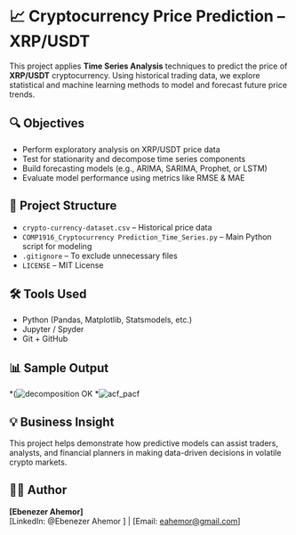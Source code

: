 # 📈 Cryptocurrency Price Prediction – XRP/USDT

This project applies **Time Series Analysis** techniques to predict the price of **XRP/USDT** cryptocurrency. Using historical trading data, we explore statistical and machine learning methods to model and forecast future price trends.

## 🔍 Objectives
- Perform exploratory analysis on XRP/USDT price data
- Test for stationarity and decompose time series components
- Build forecasting models (e.g., ARIMA, SARIMA, Prophet, or LSTM)
- Evaluate model performance using metrics like RMSE & MAE

## 📂 Project Structure

- `crypto-currency-dataset.csv` – Historical price data
- `COMP1916_Cryptocurrency Prediction_Time_Series.py` – Main Python script for modeling
- `.gitignore` – To exclude unnecessary files
- `LICENSE` – MIT License

## 🛠️ Tools Used
- Python (Pandas, Matplotlib, Statsmodels, etc.)
- Jupyter / Spyder
- Git + GitHub

## 📊 Sample Output
*(![decomposition OK](https://github.com/user-attachments/assets/dbf2c5df-b7ae-40b0-883f-f601def26e68)
*![acf_pacf](https://github.com/user-attachments/assets/87cb97a4-a282-4ac9-a095-92e8faac5444)

## 💡 Business Insight
This project helps demonstrate how predictive models can assist traders, analysts, and financial planners in making data-driven decisions in volatile crypto markets.

## 🧑‍💻 Author
**[Ebenezer Ahemor]**  
[LinkedIn: @Ebenezer Ahemor ] | [Email: eahemor@gmail.com]
